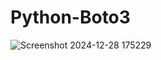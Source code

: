 # Python-Boto3

![Screenshot 2024-12-28 175229](https://github.com/user-attachments/assets/2cb10799-7586-4216-9efc-f8d91a11d859)
